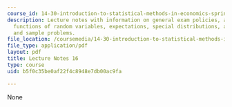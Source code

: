 ```yaml
---
course_id: 14-30-introduction-to-statistical-methods-in-economics-spring-2009
description: Lecture notes with information on general exam policies, a review of
  functions of random variables, expectations, special distributions, asymptotic theory,
  and sample problems.
file_location: /coursemedia/14-30-introduction-to-statistical-methods-in-economics-spring-2009/b5f0c35be0af22f4c8948e7db00ac9fa_MIT14_30s09_lec16.pdf
file_type: application/pdf
layout: pdf
title: Lecture Notes 16
type: course
uid: b5f0c35be0af22f4c8948e7db00ac9fa

---
```

None